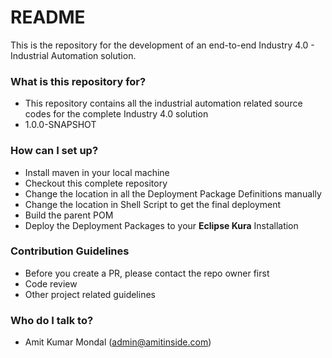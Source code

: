 # README #

This is the repository for the development of an end-to-end Industry 4.0 - Industrial Automation solution.

### What is this repository for? ###

* This repository contains all the industrial automation related source codes for the complete Industry 4.0 solution
* 1.0.0-SNAPSHOT 

### How can I set up? ###

* Install maven in your local machine
* Checkout this complete repository 
* Change the location in all the Deployment Package Definitions manually
* Change the location in Shell Script to get the final deployment
* Build the parent POM
* Deploy the Deployment Packages to your **Eclipse Kura** Installation

### Contribution Guidelines ###

* Before you create a PR, please contact the repo owner first
* Code review
* Other project related guidelines

### Who do I talk to? ###

* Amit Kumar Mondal (admin@amitinside.com)
